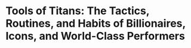 # Tools of Titans: The Tactics, Routines, and Habits of Billionaires, Icons, and World-Class Performers

## 

